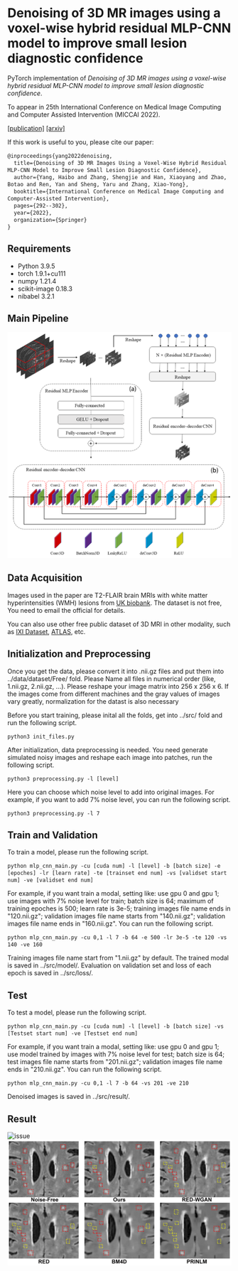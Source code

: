 # Denoising of 3D MR images using a voxel-wise hybrid residual MLP-CNN model to improve small lesion diagnostic confidence
PyTorch implementation of *Denoising of 3D MR images using a voxel-wise hybrid residual MLP-CNN model to improve small lesion diagnostic confidence*.

To appear in 25th International Conference on Medical Image Computing and Computer Assisted Intervention (MICCAI 2022).

[[publication]](https://link.springer.com/chapter/10.1007/978-3-031-16437-8_28) [[arxiv]](https://arxiv.org/abs/2209.13818)

If this work is useful to you, please cite our paper:
```
@inproceedings{yang2022denoising,
  title={Denoising of 3D MR Images Using a Voxel-Wise Hybrid Residual MLP-CNN Model to Improve Small Lesion Diagnostic Confidence},
  author={Yang, Haibo and Zhang, Shengjie and Han, Xiaoyang and Zhao, Botao and Ren, Yan and Sheng, Yaru and Zhang, Xiao-Yong},
  booktitle={International Conference on Medical Image Computing and Computer-Assisted Intervention},
  pages={292--302},
  year={2022},
  organization={Springer}
}
```
## Requirements
- Python 3.9.5
- torch 1.9.1+cu111 
- numpy 1.21.4
- scikit-image 0.18.3
- nibabel 3.2.1
## Main Pipeline
![Main Pipeline](figs/network.png)
## Data Acquisition
Images used in the paper are T2-FLAIR brain MRIs with white matter hyperintensities (WMH) lesions from [UK biobank](http://www.ukbiobank.ac.uk). The dataset is not free, You need to email the official for details.

You can also use other free public dataset of 3D MRI in other modality, such as [IXI Dataset](https://brain-development.org/ixi-dataset/), [ATLAS](https://www.icpsr.umich.edu/web/ADDEP/studies/36684/versions/V3), etc.
## Initialization and Preprocessing
Once you get the data, please convert it into .nii.gz files and put them into ../data/dataset/Free/ fold. Please Name all files in numerical order (like, 1.nii.gz, 2.nii.gz, ...). Please reshape your image matrix into 256 x 256 x 6. If the images come from different machines and the gray values of images vary greatly, normalization for the datast is also necessary

Before you start training, please inital all the folds,  get into ../src/ fold and run the following script.
```
python3 init_files.py
```
After initialization, data preprocessing is needed. You need generate simulated noisy images and reshape each image into patches,  run the following script.
```
python3 preprocessing.py -l [level]
```
Here you can choose which noise level to add into original images. For example, if you want to add 7% noise level, you can run the following script.
```
python3 preprocessing.py -l 7
```
## Train and Validation
To train a model, please run the following script.
```
python mlp_cnn_main.py -cu [cuda num] -l [level] -b [batch size] -e [epoches] -lr [learn rate] -te [trainset end num] -vs [validset start num] -ve [validset end num] 
```
For example, if you want train a modal, setting like: use gpu 0 and gpu 1; use images with 7% noise level for train; batch size is 64; maximum of training epoches is 500; learn rate is 3e-5; training images file name ends in "120.nii.gz"; validation images file name starts from "140.nii.gz"; validation images file name ends in "160.nii.gz". You can run the following script.
```
python mlp_cnn_main.py -cu 0,1 -l 7 -b 64 -e 500 -lr 3e-5 -te 120 -vs 140 -ve 160 
```
Training images file name start from "1.nii.gz" by default. The trained modal is saved in ../src/model/. Evaluation on validation set and loss of each epoch is saved in ../src/loss/.
## Test
To test a model, please run the following script.
```
python mlp_cnn_main.py -cu [cuda num] -l [level] -b [batch size] -vs [Testset start num] -ve [Testset end num] 
```
For example, if you want train a modal, setting like: use gpu 0 and gpu 1; use model trained by images with 7% noise level for test; batch size is 64; test images file name starts from "201.nii.gz"; validation images file name ends in "210.nii.gz". You can run the following script.
```
python mlp_cnn_main.py -cu 0,1 -l 7 -b 64 -vs 201 -ve 210 
```
Denoised images is saved in ../src/result/.
## Result
![issue](figs/issue.png)
![lesion](figs/lesion.png)

